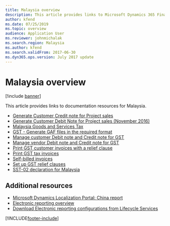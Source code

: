 ```yaml
---
title: Malaysia overview
description: This article provides links to Microsoft Dynamics 365 Finance documentation resources for Malaysia.
author: kfend
ms.date: 07/25/2019
ms.topic: overview
audience: Application User
ms.reviewer: johnmichalak
ms.search.region: Malaysia
ms.author: kfend
ms.search.validFrom: 2017-06-30
ms.dyn365.ops.version: July 2017 update
---
```


# Malaysia overview

[!include [banner](../../includes/banner.md)]

This article provides links to documentation resources for Malaysia. 

- [Generate Customer Credit note for Project sales](my-00011-03-customer-credit-note-project-sales.md)
- [Generate Customer Debit Note for Project sales (November 2016)](my-00011-02-customer-debit-note-project-sales-2016-11.md)
- [Malaysia Goods and Services Tax](apac-mys-gst.md)
- [GST - Generate GAF files in the required format](my-00010-gst-gaf-files-required-format.md)
- [Manage customer Debit note and Credit note for GST](my-00003-manage-customer-debit-note-credit-note-gst.md)
- [Manage vendor Debit note and Credit note for GST](my-00004-manage-vendor-debit-note-credit-note-gst.md)
- [Print GST customer invoices with a relief clause](my-00006-02-print-gst-customer-invoices-relief-clause.md)
- [Print GST tax invoices](my-00005-print-gst-tax-invoices.md)
- [Self-billed invoices](my-00007-self-billed-invoices.md)
- [Set up GST relief clauses](my-00006-01-gst-relief-clauses.md)
- [SST-02 declaration for Malaysia](../mea/apac-mys-sst-declaration.md)

## Additional resources
- [Microsoft Dynamics Localization Portal: China report](https://mbs.microsoft.com/files/customer/AX/Support/supportnews/malaysia.html)
- [Electronic reporting overview](../../../fin-ops-core/dev-itpro/analytics/general-electronic-reporting.md)
- [Download Electronic reporting configurations from Lifecycle Services](../../../fin-ops-core/dev-itpro/analytics/download-electronic-reporting-configuration-lcs.md)


[!INCLUDE[footer-include](../../../includes/footer-banner.md)]

